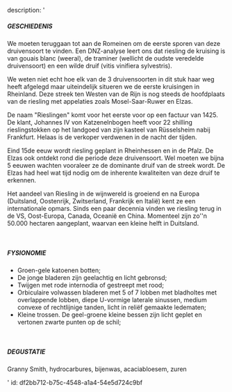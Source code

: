 description: '<h5>GESCHIEDENIS</h5><p>We moeten teruggaan tot aan de Romeinen om de eerste sporen van deze druivensoort te vinden. Een DNZ-analyse leert ons dat riesling de kruising is van gouais blanc (weeral), de traminer (wellicht de oudste veredelde druivensoort) en een wilde druif (vitis vinifiera sylvestris).&nbsp;</p><p>We weten niet echt hoe elk van de 3 druivensoorten in dit stuk haar weg heeft afgelegd maar uiteindelijk situeren we de eerste kruisingen in Rheinland. Deze streek ten Westen van de Rijn is nog steeds de hoofdplaats van de riesling met appelaties zoals Mosel-Saar-Ruwer en Elzas.</p><p>De naam "Rieslingen" komt voor het eerste voor op een factuur van 1425. De klant, Johannes IV von Katzenelnbogen heeft voor 22 shilling rieslingstokken op het landgoed van zijn kasteel van Rüsselsheim nabij Frankfurt. Helaas is de verkoper verdwenen in de nacht der tijden.</p><p>Eind 15de eeuw wordt riesling geplant in Rheinhessen en in de Pfalz. De Elzas ook ontdekt rond die periode deze druivensoort. Wel moeten we bijna 5 eeuwen wachten vooraleer ze de dominante druif van de streek wordt. De Elzas had heel wat tijd nodig om de inherente kwaliteiten van deze druif te erkennen.</p><p>Het aandeel van Riesling in de wijnwereld is groeiend en na Europa (Duitsland, Oostenrijk, Zwitserland, Frankrijk en Italië) kent ze een internationale opmars. Sinds een paar decennia vinden we riesling terug in de VS, Oost-Europa, Canada, Oceanië en China. Momenteel zijn zo''n 50.000 hectaren aangeplant, waarvan een kleine helft in Duitsland.</p><p><br></p><h5>FYSIONOMIE</h5><ul><li>Groen-gele katoenen botten;<br></li><li>De jonge bladeren zijn geelachtig en licht gebronsd;<br></li><li>Twijgen met rode internodia of gestreept met rood;</li><li>Orbiculaire volwassen bladeren met 5 of 7 lobben met bladholtes met overlappende lobben, diepe U-vormige laterale sinussen, medium convexe of rechtlijnige tanden, licht in reliëf gemaakte ledematen;</li><li>Kleine trossen. De geel-groene kleine bessen zijn licht geplet en vertonen zwarte punten op de schil;</li></ul><p><br></p><h5>DEGUSTATIE</h5><p>Granny Smith, hydrocarbures, bijenwas, acaciabloesem, zuren</p>'
id: df2bb712-b75c-4548-a1a4-54e5d724c9bf

